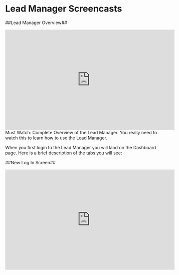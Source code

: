 # Lead Manager Screencasts

##Lead Manager Overview##

<iframe width="540" height="320" src="https://www.youtube.com/embed/atpS9QBuqNk" frameborder="0" allowfullscreen></iframe>

<aside class="notice">Must Watch: Complete Overview of the Lead Manager. You really need to watch this to learn how to use the Lead Manager.</aside>

When you first login to the Lead Manager you will land on the Dashboard page.  Here is a brief description of the tabs you will see:



##New Log In Screen##

<iframe width="540" height="320" src="https://www.youtube.com/embed/PVEss9KUvcs" frameborder="0" allowfullscreen></iframe>


